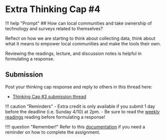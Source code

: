 # Extra Thinking Cap #4

!!! help "Prompt"
    ## How can local communities and take ownership of technology and surveys related to themselves?

Reflect on how we are starting to think about collecting data, think about what it means to empower local communities and make the tools their own.

Reviewing the readings, lecture, and discussion notes is helpful in formulating a response.

## Submission

Post your thinking cap response and reply to others in this thread here:

- [Thinking Cap #3 submission thread](https://github.com/albertkun/22S-ASIAAM-191A/discussions/14)

!!! caution "Reminders"
    - Extra credit is only available if you submit 1 day before the deadline (i.e. Sunday 4/10) at 2pm.
    - Be sure to read the [weekly readings](reading.md) reading before formulating a response!

!!!! question "Remember!"
    Refer to this [documentation](../../help/thinking_caps.md) if you need a reminder on how to complete the assignment.
